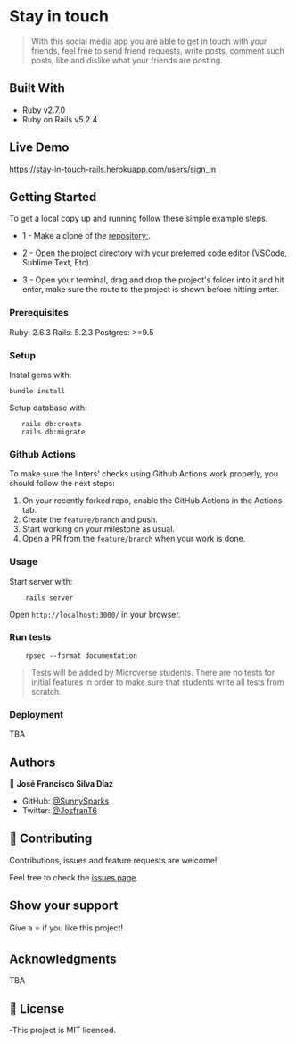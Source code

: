 # Stay in touch

> With this social media app you are able to get in touch with your friends, feel free to send friend requests, write posts, comment such posts, like and dislike what your friends are posting.

## Built With

- Ruby v2.7.0
- Ruby on Rails v5.2.4

## Live Demo

https://stay-in-touch-rails.herokuapp.com/users/sign_in


## Getting Started

To get a local copy up and running follow these simple example steps.

* 1 - Make a clone of the [repository:](https://github.com/SunnySparks/ror-social-scaffold).

* 2 - Open the project directory with your preferred code editor (VSCode, Sublime Text, Etc).

* 3 - Open your terminal, drag and drop the project's folder into it and hit enter, make sure the route to the project is shown before hitting enter.

### Prerequisites

Ruby: 2.6.3
Rails: 5.2.3
Postgres: >=9.5

### Setup

Instal gems with:

```
bundle install
```

Setup database with:

```
   rails db:create
   rails db:migrate
```

### Github Actions

To make sure the linters' checks using Github Actions work properly, you should follow the next steps:

1. On your recently forked repo, enable the GitHub Actions in the Actions tab.
2. Create the `feature/branch` and push.
3. Start working on your milestone as usual.
4. Open a PR from the `feature/branch` when your work is done.


### Usage

Start server with:

```
    rails server
```

Open `http://localhost:3000/` in your browser.

### Run tests

```
    rpsec --format documentation
```

> Tests will be added by Microverse students. There are no tests for initial features in order to make sure that students write all tests from scratch.

### Deployment

TBA

## Authors


👤 **José Francisco Silva Díaz**

- GitHub: [@SunnySparks](https://github.com/SunnySparks)
- Twitter: [@JosfranT6](https://twitter.com/JosFranT6)

## 🤝 Contributing

Contributions, issues and feature requests are welcome!

Feel free to check the [issues page](https://github.com/SunnySparks/ror-social-scaffold/issues/).

## Show your support

Give a ⭐️ if you like this project!

## Acknowledgments

TBA

## 📝 License

-This project is MIT licensed.

